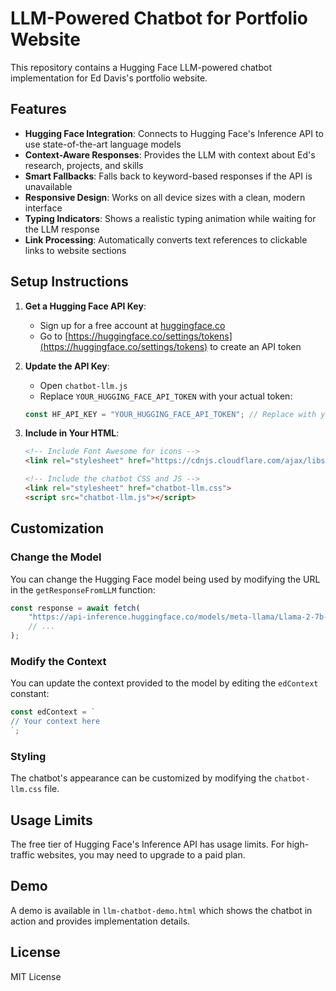 # LLM-Powered Chatbot for Portfolio Website

This repository contains a Hugging Face LLM-powered chatbot implementation for Ed Davis's portfolio website.

## Features

- **Hugging Face Integration**: Connects to Hugging Face's Inference API to use state-of-the-art language models
- **Context-Aware Responses**: Provides the LLM with context about Ed's research, projects, and skills
- **Smart Fallbacks**: Falls back to keyword-based responses if the API is unavailable
- **Responsive Design**: Works on all device sizes with a clean, modern interface
- **Typing Indicators**: Shows a realistic typing animation while waiting for the LLM response
- **Link Processing**: Automatically converts text references to clickable links to website sections

## Setup Instructions

1. **Get a Hugging Face API Key**:
   - Sign up for a free account at [huggingface.co](https://huggingface.co)
   - Go to [https://huggingface.co/settings/tokens](https://huggingface.co/settings/tokens) to create an API token

2. **Update the API Key**:
   - Open `chatbot-llm.js`
   - Replace `YOUR_HUGGING_FACE_API_TOKEN` with your actual token:
   ```javascript
   const HF_API_KEY = "YOUR_HUGGING_FACE_API_TOKEN"; // Replace with your actual token
   ```

3. **Include in Your HTML**:
   ```html
   <!-- Include Font Awesome for icons -->
   <link rel="stylesheet" href="https://cdnjs.cloudflare.com/ajax/libs/font-awesome/5.15.4/css/all.min.css">
   
   <!-- Include the chatbot CSS and JS -->
   <link rel="stylesheet" href="chatbot-llm.css">
   <script src="chatbot-llm.js"></script>
   ```

## Customization

### Change the Model

You can change the Hugging Face model being used by modifying the URL in the `getResponseFromLLM` function:

```javascript
const response = await fetch(
    "https://api-inference.huggingface.co/models/meta-llama/Llama-2-7b-chat-hf", // Change model here
    // ...
);
```

### Modify the Context

You can update the context provided to the model by editing the `edContext` constant:

```javascript
const edContext = `
// Your context here
`;
```

### Styling

The chatbot's appearance can be customized by modifying the `chatbot-llm.css` file.

## Usage Limits

The free tier of Hugging Face's Inference API has usage limits. For high-traffic websites, you may need to upgrade to a paid plan.

## Demo

A demo is available in `llm-chatbot-demo.html` which shows the chatbot in action and provides implementation details.

## License

MIT License
